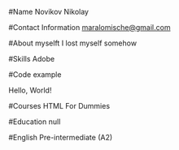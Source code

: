 #Name Novikov Nikolay

#Contact Information maralomische@gmail.com

#About myselft I lost myself somehow

#Skills Adobe

#Code example

Hello, World!
</code>

#Courses HTML For Dummies

#Education null

#English Pre-intermediate (A2)
